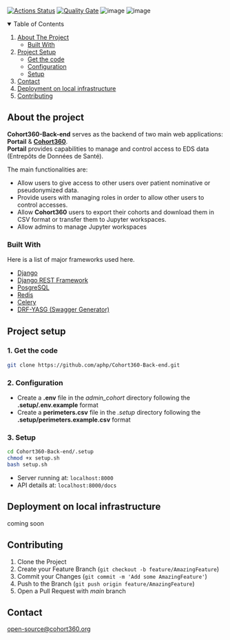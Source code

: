 [![Actions Status](https://github.com/aphp/Cohort360-Back-end/workflows/main/badge.svg)](https://github.com/aphp/Cohort360-Back-end/actions)
[![Quality Gate](https://sonarcloud.io/api/project_badges/measure?project=aphp_Cohort360-Back-end&metric=alert_status)](https://sonarcloud.io/dashboard?id=aphp_Cohort360-Back-end)
![image](https://img.shields.io/badge/Python-3.11-blue/?color=blue&logo=python&logoColor=9cf)
![image](https://img.shields.io/badge/Django-5.0-%2344b78b/?color=%2344b78b&logo=django&logoColor=green)

<!-- TABLE OF CONTENTS -->
<details open="open">
  <summary>Table of Contents</summary>
  <ol>
    <li>
      <a href="#about-the-project">About The Project</a>
      <ul>
        <li><a href="#built-with">Built With</a></li>
      </ul>
    </li>
    <li>
      <a href="#project-setup">Project Setup</a>
      <ul>
        <li><a href="#get-the-code">Get the code</a></li>
        <li><a href="#configuration">Configuration</a></li>
        <li><a href="#setup">Setup</a></li>
      </ul>
    </li>
    <li><a href="#contact">Contact</a></li>
    <li><a href="#deployment-on-local-infrastructure">Deployment on local infrastructure</a></li>
    <li><a href="#contributing">Contributing</a></li>
  </ol>
</details>



<!-- ABOUT THE PROJECT -->
## About the project

**Cohort360-Back-end** serves as the backend of two main web applications: **Portail** & [**Cohort360**](https://github.com/aphp/Cohort360).  
**Portail** provides capabilities to manage and control access to EDS data (Entrepôts de Données de Santé).

The main functionalities are:
* Allow users to give access to other users over patient nominative or pseudonymized data. 
* Provide users with managing roles in order to allow other users to control accesses.
* Allow **Cohort360** users to export their cohorts and download them in CSV format or transfer them to Jupyter 
workspaces.
* Allow admins to manage Jupyter workspaces

### Built With

Here is a list of major frameworks used here.
* [Django](https://www.djangoproject.com)
* [Django REST Framework](https://www.django-rest-framework.org/)
* [PosgreSQL](https://www.postgresql.org/)
* [Redis](https://redis.io/)
* [Celery](https://docs.celeryproject.org/en/stable/)
* [DRF-YASG (Swagger Generator)](https://drf-yasg.readthedocs.io/en/stable/)


<!-- GETTING STARTED -->

## Project setup
### 1. Get the code
   ```sh
   git clone https://github.com/aphp/Cohort360-Back-end.git
   ```

### 2. Configuration
   * Create a **.env** file in the _admin_cohort_ directory following the **.setup/.env.example** format  
   * Create a **perimeters.csv** file in the _.setup_ directory following the **.setup/perimeters.example.csv** format


### 3. Setup
   ```sh
   cd Cohort360-Back-end/.setup
   chmod +x setup.sh
   bash setup.sh
   ```
* Server running at: `localhost:8000`
* API details at: `localhost:8000/docs`


## Deployment on local infrastructure

coming soon


<!-- CONTRIBUTING -->
## Contributing

1. Clone the Project
2. Create your Feature Branch (`git checkout -b feature/AmazingFeature`)
3. Commit your Changes (`git commit -m 'Add some AmazingFeature'`)
4. Push to the Branch (`git push origin feature/AmazingFeature`)
5. Open a Pull Request with _main_ branch


<!-- CONTACT -->

## Contact

open-source@cohort360.org
